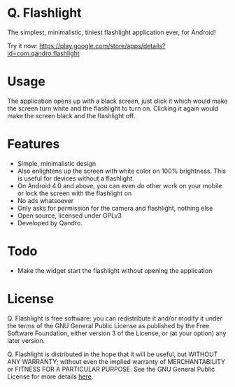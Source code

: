 Q. Flashlight
=============

The simplest, minimalistic, tiniest flashlight application ever, for Android!

Try it now: https://play.google.com/store/apps/details?id=com.qandro.flashlight

Usage
=====

The application opens up with a black screen, just click it which would make the screen turn white and the flashlight to turn on. Clicking it again would make the screen black and the flashlight off.

Features
========
 * Simple, minimalistic design
 * Also enlightens up the screen with white color on 100% brightness. This is useful for devices without a flashlight.
 * On Android 4.0 and above, you can even do other work on your mobile or lock the screen with the flashlight on
 * No ads whatsoever
 * Only asks for permission for the camera and flashlight, nothing else
 * Open source, licensed under GPLv3
 * Developed by Qandro.

Todo
====
 * Make the widget start the flashlight without opening the application

License
=======

Q. Flashlight is free software: you can redistribute it and/or modify
it under the terms of the GNU General Public License as published by
the Free Software Foundation, either version 3 of the License, or
(at your option) any later version.

Q. Flashlight is distributed in the hope that it will be useful,
but WITHOUT ANY WARRANTY; without even the implied warranty of
MERCHANTABILITY or FITNESS FOR A PARTICULAR PURPOSE. See the
GNU General Public License for more details [here](http://www.gnu.org/licenses/).
